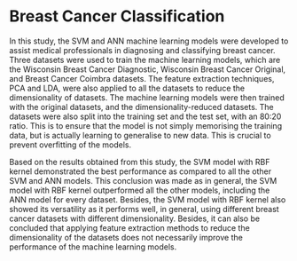 # Breast Cancer Classification

In this study, the SVM and ANN machine learning models were developed to assist medical professionals in diagnosing and classifying breast cancer. Three datasets were used to train the machine learning models, which are the Wisconsin Breast Cancer Diagnostic, Wisconsin Breast Cancer Original, and Breast Cancer Coimbra datasets. The feature extraction techniques, PCA and LDA, were also applied to all the datasets to reduce the dimensionality of datasets. The machine learning models were then trained with the original datasets, and the dimensionality-reduced datasets. The datasets were also split into the training set and the test set, with an 80:20 ratio. This is to ensure that the model is not simply memorising the training data, but is actually learning to generalise to new data. This is crucial to prevent overfitting of the models. 


Based on the results obtained from this study, the SVM model with RBF kernel demonstrated the best performance as compared to all the other SVM and ANN models. This conclusion was made as in general, the SVM model with RBF kernel outperformed all the other models, including the ANN model for every dataset. Besides, the SVM model with RBF kernel also showed its versatility as it performs well, in general, using different breast cancer datasets with different dimensionality. Besides, it can also be concluded that applying feature extraction methods to reduce the dimensionality of the datasets does not necessarily improve the performance of the machine learning models. 
